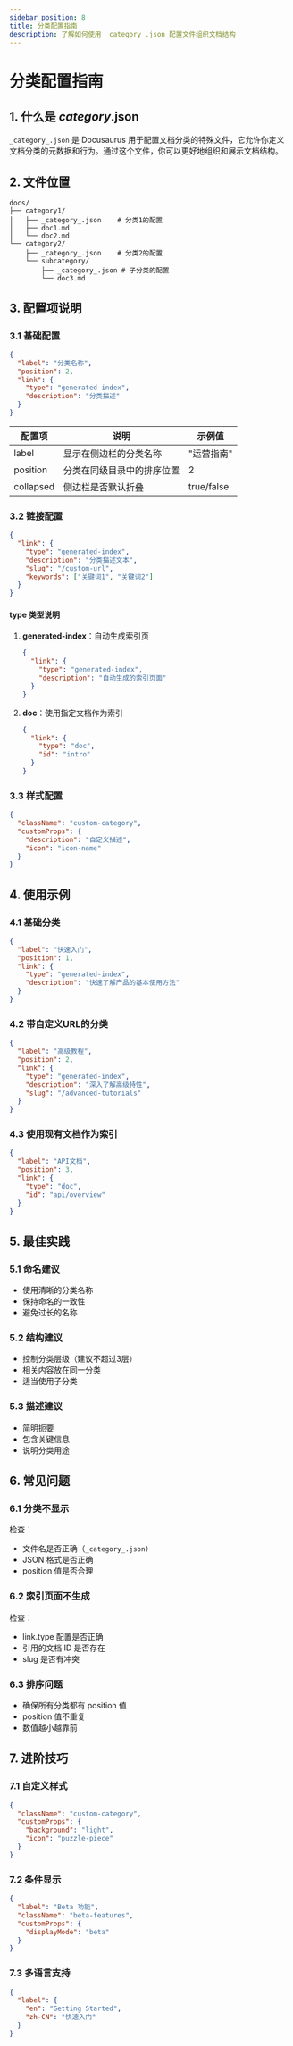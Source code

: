```yaml
---
sidebar_position: 8
title: 分类配置指南
description: 了解如何使用 _category_.json 配置文件组织文档结构
---
```


# 分类配置指南

## 1. 什么是 _category_.json

`_category_.json` 是 Docusaurus 用于配置文档分类的特殊文件，它允许你定义文档分类的元数据和行为。通过这个文件，你可以更好地组织和展示文档结构。

## 2. 文件位置

```plaintext
docs/
├── category1/
│   ├── _category_.json    # 分类1的配置
│   ├── doc1.md
│   └── doc2.md
└── category2/
    ├── _category_.json    # 分类2的配置
    └── subcategory/
        ├── _category_.json # 子分类的配置
        └── doc3.md
```

## 3. 配置项说明

### 3.1 基础配置

```json
{
  "label": "分类名称",
  "position": 2,
  "link": {
    "type": "generated-index",
    "description": "分类描述"
  }
}
```

| 配置项 | 说明 | 示例值 |
|--------|------|---------|
| label | 显示在侧边栏的分类名称 | "运营指南" |
| position | 分类在同级目录中的排序位置 | 2 |
| collapsed | 侧边栏是否默认折叠 | true/false |

### 3.2 链接配置

```json
{
  "link": {
    "type": "generated-index",
    "description": "分类描述文本",
    "slug": "/custom-url",
    "keywords": ["关键词1", "关键词2"]
  }
}
```

#### type 类型说明
1. **generated-index**：自动生成索引页
   ```json
   {
     "link": {
       "type": "generated-index",
       "description": "自动生成的索引页面"
     }
   }
   ```

2. **doc**：使用指定文档作为索引
   ```json
   {
     "link": {
       "type": "doc",
       "id": "intro"
     }
   }
   ```

### 3.3 样式配置

```json
{
  "className": "custom-category",
  "customProps": {
    "description": "自定义描述",
    "icon": "icon-name"
  }
}
```

## 4. 使用示例

### 4.1 基础分类

```json
{
  "label": "快速入门",
  "position": 1,
  "link": {
    "type": "generated-index",
    "description": "快速了解产品的基本使用方法"
  }
}
```

### 4.2 带自定义URL的分类

```json
{
  "label": "高级教程",
  "position": 2,
  "link": {
    "type": "generated-index",
    "description": "深入了解高级特性",
    "slug": "/advanced-tutorials"
  }
}
```

### 4.3 使用现有文档作为索引

```json
{
  "label": "API文档",
  "position": 3,
  "link": {
    "type": "doc",
    "id": "api/overview"
  }
}
```

## 5. 最佳实践

### 5.1 命名建议
- 使用清晰的分类名称
- 保持命名的一致性
- 避免过长的名称

### 5.2 结构建议
- 控制分类层级（建议不超过3层）
- 相关内容放在同一分类
- 适当使用子分类

### 5.3 描述建议
- 简明扼要
- 包含关键信息
- 说明分类用途

## 6. 常见问题

### 6.1 分类不显示
检查：
- 文件名是否正确（`_category_.json`）
- JSON 格式是否正确
- position 值是否合理

### 6.2 索引页面不生成
检查：
- link.type 配置是否正确
- 引用的文档 ID 是否存在
- slug 是否有冲突

### 6.3 排序问题
- 确保所有分类都有 position 值
- position 值不重复
- 数值越小越靠前

## 7. 进阶技巧

### 7.1 自定义样式
```json
{
  "className": "custom-category",
  "customProps": {
    "background": "light",
    "icon": "puzzle-piece"
  }
}
```

### 7.2 条件显示
```json
{
  "label": "Beta 功能",
  "className": "beta-features",
  "customProps": {
    "displayMode": "beta"
  }
}
```

### 7.3 多语言支持
```json
{
  "label": {
    "en": "Getting Started",
    "zh-CN": "快速入门"
  }
}